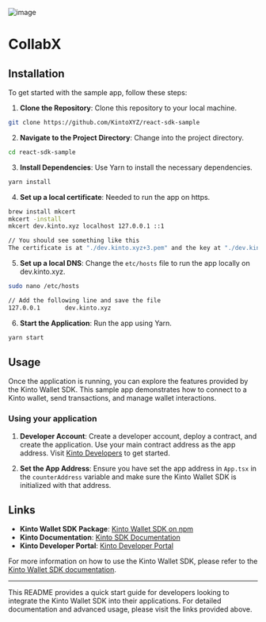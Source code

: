 ![image](https://github.com/user-attachments/assets/afa04276-6e6f-401d-ad09-136f82aa86be)

# CollabX

## Installation

To get started with the sample app, follow these steps:

1. **Clone the Repository**: Clone this repository to your local machine.

```bash
git clone https://github.com/KintoXYZ/react-sdk-sample
```

2. **Navigate to the Project Directory**: Change into the project directory.

```bash
cd react-sdk-sample
```

3. **Install Dependencies**: Use Yarn to install the necessary dependencies.

```bash
yarn install
```

4. **Set up a local certificate**: Needed to run the app on https.

```bash
brew install mkcert
mkcert -install
mkcert dev.kinto.xyz localhost 127.0.0.1 ::1

// You should see something like this
The certificate is at "./dev.kinto.xyz+3.pem" and the key at "./dev.kinto.xyz+3-key.pem" ✅
```

5. **Set up a local DNS**: Change the `etc/hosts` file to run the app locally on dev.kinto.xyz.

```bash
sudo nano /etc/hosts

// Add the following line and save the file
127.0.0.1       dev.kinto.xyz
```

6. **Start the Application**: Run the app using Yarn.

```bash
yarn start
```

## Usage

Once the application is running, you can explore the features provided by the Kinto Wallet SDK. This sample app demonstrates how to connect to a Kinto wallet, send transactions, and manage wallet interactions.

### Using your application

1. **Developer Account**: Create a developer account, deploy a contract, and create the application. Use your main contract address as the app address. Visit [Kinto Developers](https://engen.kinto.xyz/developers) to get started.

2. **Set the App Address**: Ensure you have set the app address in `App.tsx` in the `counterAddress` variable and make sure the Kinto Wallet SDK is initialized with that address.

## Links

- **Kinto Wallet SDK Package**: [Kinto Wallet SDK on npm](https://www.npmjs.com/package/kinto-web-sdk)
- **Kinto Documentation**: [Kinto SDK Documentation](https://docs.kinto.xyz/kinto-the-safe-l2/building-on-kinto/development-setup)
- **Kinto Developer Portal**: [Kinto Developer Portal](https://engen.kinto.xyz/developers)

For more information on how to use the Kinto Wallet SDK, please refer to the [Kinto Wallet SDK documentation](https://docs.kinto.xyz/kinto-the-safe-l2/building-on-kinto/development-setup).

---

This README provides a quick start guide for developers looking to integrate the Kinto Wallet SDK into their applications. For detailed documentation and advanced usage, please visit the links provided above.

